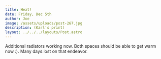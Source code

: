 ```yaml
---
title: Heat!
date: Friday, Dec 5th
author: Joe
image: /assets/uploads/post-267.jpg
description: (Karl's print)
layout: ../../../layouts/Post.astro
---
```


Additional radiators working now.  Both spaces should be able to get warm now :). Many days lost on that endeavor.
